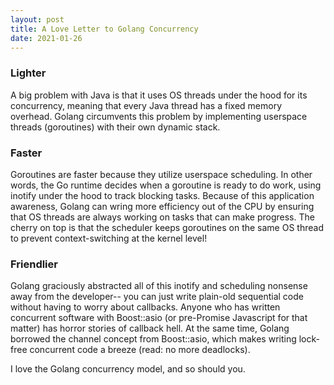 ```yaml
---
layout: post
title: A Love Letter to Golang Concurrency
date: 2021-01-26
---
```


### Lighter

A big problem with Java is that it uses OS threads under the hood for its concurrency, meaning that every Java thread
has a fixed memory overhead. Golang circumvents this problem by implementing userspace threads (goroutines) with their
own dynamic stack.

### Faster

Goroutines are faster because they utilize userspace scheduling. In other words, the Go runtime decides when a
goroutine is ready to do work, using inotify under the hood to track blocking tasks. Because of this application
awareness, Golang can wring more efficiency out of the CPU by ensuring that OS threads are always working on tasks
that can make progress. The cherry on top is that the scheduler keeps goroutines on the same OS thread to prevent
context-switching at the kernel level!

### Friendlier

Golang graciously abstracted all of this inotify and scheduling nonsense away from the developer-- you can just write
plain-old sequential code without having to worry about callbacks. Anyone who has written concurrent software with
Boost::asio (or pre-Promise Javascript for that matter) has horror stories of callback hell. At the same time, Golang
borrowed the channel concept from Boost::asio, which makes writing lock-free concurrent code a breeze
(read: no more deadlocks).

I love the Golang concurrency model, and so should you.
